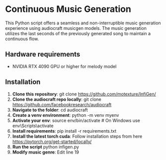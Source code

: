 # Continuous Music Generation

This Python script offers a seamless and non-interruptible music generation experience using audiocraft musicgen models. The music generation utilizes the last seconds of the previously generated song to maintain a continuous flow.

## Hardware requirements

- NVIDIA RTX 4090 GPU or higher for melody model

## Installation

1. **Clone this repository**: git clone https://github.com/motexture/InfiGen/
2. **Clone the audiocraft repo locally**: git clone https://github.com/facebookresearch/audiocraft
3. **Navigate to the folder**: cd audiocraft
4. **Create a venv environment**: python -m venv myenv
5. **Activate your env**: source env/bin/activate # On Windows use env\Scripts\activate
6. **Install requirements**: pip install -r requirements.txt
7. **Install the latest torch cuda**: Follow installation steps from here https://pytorch.org/get-started/locally/
8. **Run the script** python infigen.py
9. **Modify music genre**: Edit line 19
